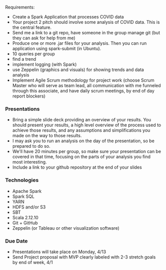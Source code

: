 Requirements:
- Create a Spark Application that processes COVID data
- Your project 2 pitch should involve some analysis of COVID data. This is the central feature.
- Send me a link to a git repo, have someone in the group manage git (but they can ask for help from me)
- Produce one or more .jar files for your analysis. Then you can run application using spark-submit (in Ubuntu).
- 10 queries per group
- find a trend
- implement logging (with Spark)
- use Zeppelin (graphics and visuals) for showing trends and data analysis
- Implement Agile Scrum methodology for project work (choose Scrum Master who will serve as team lead, all communication with me funneled through this associate, and have daily scrum meetings, by end of day report blockers)

### Presentations
- Bring a simple slide deck providing an overview of your results. You should present your results, a high level overview of the process used to achieve those results, and any assumptions and simplifications you made on the way to those results.
- I may ask you to run an analysis on the day of the presentation, so be prepared to do so.
- We'll have 20 minutes per group, so make sure your presentation can be covered in that time, focusing on the parts of your analysis you find most interesting.
- Include a link to your github repository at the end of your slides


### Technologies

- Apache Spark
- Spark SQL
- YARN
- HDFS and/or S3
- SBT
- Scala 2.12.10
- Git + GitHub
- Zeppelin (or Tableau or other visualization software)


### Due Date
- Presentations will take place on Monday, 4/13
- Send Project proposal with MVP clearly labeled with 2-3 stretch goals by end of week, 4/1